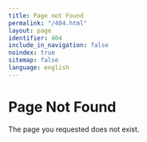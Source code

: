 ```yaml
---
title: Page not Found
permalink: "/404.html"
layout: page
identifier: 404
include_in_navigation: false
noindex: true
sitemap: false
language: english
---
```


# Page Not Found

The page you requested does not exist.
